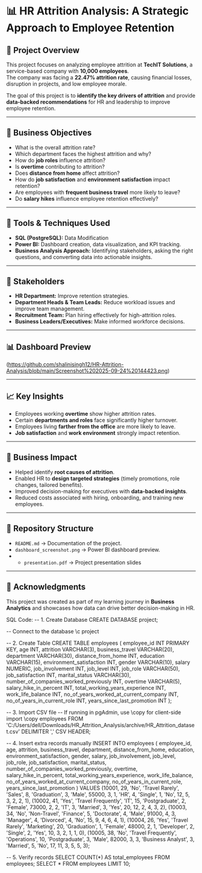 # 📊 HR Attrition Analysis: A Strategic Approach to Employee Retention

## 📝 Project Overview  
This project focuses on analyzing employee attrition at **TechIT Solutions**, a service-based company with **10,000 employees**.  
The company was facing a **22.47% attrition rate**, causing financial losses, disruption in projects, and low employee morale.  

The goal of this project is to **identify the key drivers of attrition** and provide **data-backed recommendations** for HR and leadership to improve employee retention.  

---

## 🎯 Business Objectives  
- What is the overall attrition rate?  
- Which department faces the highest attrition and why?  
- How do **job roles** influence attrition?  
- Is **overtime** contributing to attrition?  
- Does **distance from home** affect attrition?  
- How do **job satisfaction** and **environment satisfaction** impact retention?  
- Are employees with **frequent business travel** more likely to leave?  
- Do **salary hikes** influence employee retention effectively?  

---

## 🔧 Tools & Techniques Used  
- **SQL (PostgreSQL):** Data Modification 
- **Power BI:** Dashboard creation, data visualization, and KPI tracking.  
- **Business Analysis Approach:** Identifying stakeholders, asking the right questions, and converting data into actionable insights.  

---

## 👥 Stakeholders  
- **HR Department:** Improve retention strategies.  
- **Department Heads & Team Leads:** Reduce workload issues and improve team management.  
- **Recruitment Team:** Plan hiring effectively for high-attrition roles.  
- **Business Leaders/Executives:** Make informed workforce decisions.  

---

## 📊 Dashboard Preview  
 
(https://github.com/shalinisingh12/HR-Attrition-Analysis/blob/main/Screenshot%202025-09-24%20144423.png)

---

## 📈 Key Insights  
- Employees working **overtime** show higher attrition rates.  
- Certain **departments and roles** face significantly higher turnover.  
- Employees living **farther from the office** are more likely to leave.  
- **Job satisfaction** and **work environment** strongly impact retention.  

---

## 🚀 Business Impact  
- Helped identify **root causes of attrition**.  
- Enabled HR to **design targeted strategies** (timely promotions, role changes, tailored benefits).  
- Improved decision-making for executives with **data-backed insights**.  
- Reduced costs associated with hiring, onboarding, and training new employees.  

---

## 📂 Repository Structure    
- `README.md` → Documentation of the project.
- `dashboard_screenshot.png` → Power BI dashboard preview.
- - `presentation.pdf` → Project presentation slides

---

  

## 🙌 Acknowledgments  
This project was created as part of my learning journey in **Business Analytics** and showcases how data can drive better decision-making in HR.  


SQL Code:
-- 1. Create Database
CREATE DATABASE project;

-- Connect to the database
\c project

-- 2. Create Table
CREATE TABLE employees (
    employee_id INT PRIMARY KEY,
    age INT,
    attrition VARCHAR(3),
    business_travel VARCHAR(20),
    department VARCHAR(30),
    distance_from_home INT,
    education VARCHAR(15),
    environment_satisfaction INT,
    gender VARCHAR(10),
    salary NUMERIC,
    job_involvement INT,
    job_level INT,
    job_role VARCHAR(50),
    job_satisfaction INT,
    marital_status VARCHAR(30),
    number_of_companies_worked_previously INT,
    overtime VARCHAR(5),
    salary_hike_in_percent INT,
    total_working_years_experience INT,
    work_life_balance INT,
    no_of_years_worked_at_current_company INT,
    no_of_years_in_current_role INT,
    years_since_last_promotion INT
);

-- 3. Import CSV file
-- If running in pgAdmin, use \copy for client-side import
\copy employees 
FROM 'C:/Users/dell/Downloads/HR_Attrition_Analysis/archive/HR_Attrition_dataset.csv' 
DELIMITER ',' CSV HEADER;

-- 4. Insert extra records manually
INSERT INTO employees (
    employee_id, age, attrition, business_travel, department, distance_from_home, education,
    environment_satisfaction, gender, salary, job_involvement, job_level, job_role, job_satisfaction,
    marital_status, number_of_companies_worked_previously, overtime, salary_hike_in_percent,
    total_working_years_experience, work_life_balance, no_of_years_worked_at_current_company,
    no_of_years_in_current_role, years_since_last_promotion
)
VALUES
(10001, 29, 'No', 'Travel Rarely', 'Sales', 8, 'Graduation', 3, 'Male', 55000, 3, 1, 'HR', 4, 'Single', 1, 'No', 12, 5, 3, 2, 2, 1),
(10002, 41, 'Yes', 'Travel Frequently', 'IT', 15, 'Postgraduate', 2, 'Female', 73000, 2, 2, 'IT', 3, 'Married', 3, 'Yes', 20, 12, 2, 4, 3, 2),
(10003, 34, 'No', 'Non-Travel', 'Finance', 5, 'Doctorate', 4, 'Male', 91000, 4, 3, 'Manager', 4, 'Divorced', 4, 'No', 15, 9, 4, 6, 4, 1),
(10004, 26, 'Yes', 'Travel Rarely', 'Marketing', 20, 'Graduation', 1, 'Female', 48000, 2, 1, 'Developer', 2, 'Single', 2, 'Yes', 10, 3, 2, 1, 1, 0),
(10005, 38, 'No', 'Travel Frequently', 'Operations', 10, 'Postgraduate', 3, 'Male', 82000, 3, 3, 'Business Analyst', 3, 'Married', 5, 'No', 17, 11, 3, 5, 5, 3);

-- 5. Verify records
SELECT COUNT(*) AS total_employees FROM employees;
SELECT * FROM employees LIMIT 10;
